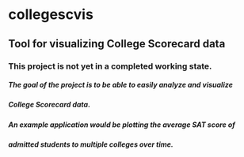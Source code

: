 # collegescvis

## Tool for visualizing College Scorecard data

### This project is not yet in a completed working state.

##### The goal of the project is to be able to easily analyze and visualize
##### College Scorecard data.

##### An example application would be plotting the average SAT score of
##### admitted students to multiple colleges over time.

